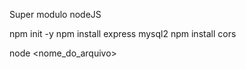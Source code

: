 Super modulo nodeJS

npm init -y
npm install express mysql2
npm install cors

node <nome_do_arquivo>